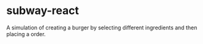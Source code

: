# subway-react

A simulation of creating a burger by selecting different ingredients and then placing a order.<br/>
